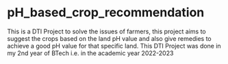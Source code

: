 # pH_based_crop_recommendation
This is a DTI Project to solve the issues of farmers, this project aims to suggest the crops based on the land pH value and also give remedies to achieve a good pH value for that specific land.
This DTI Project was done in my 2nd year of BTech i.e. in the academic year 2022-2023
